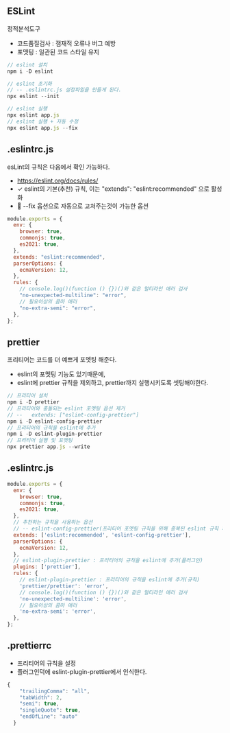 
## ESLint

정적분석도구
- 코드품질검사 : 잼재적 오류나 버그 예방
- 포맷팅 : 일관된 코드 스타일 유지

```js
// eslint 설치
npm i -D eslint

// eslint 초기화 
// -- .eslintrc.js 설정파일을 만들게 된다.
npx eslint --init

// eslint 실행
npx eslint app.js
// eslint 실행 + 자동 수정
npx eslint app.js --fix
```

## .eslintrc.js
esLint의 규칙은 다음에서 확인 가능하다.
- https://eslint.org/docs/rules/
- ✓  eslint의 기본(추천) 규칙, 이는  "extends": "eslint:recommended" 으로 활성화
- 🔧 --fix 옵션으로 자동으로 고처주는것이 가능한 옵션
```js
module.exports = {
  env: {
    browser: true,
    commonjs: true,
    es2021: true,
  },
  extends: "eslint:recommended",
  parserOptions: {
    ecmaVersion: 12,
  },
  rules: {
    // console.log()(function () {})()와 같은 멀티라인 애러 검사
    "no-unexpected-multiline": "error",
    // 필요이상의 콤마 애러
    "no-extra-semi": "error",
  },
};

```

## prettier

프리티어는 코드를 더 예쁘게 포멧팅 해준다.
- eslint의 포멧팅 기능도 있기때문에, 
- eslint에 prettier 규칙을 제외하고, prettier까지 실행시키도록 셋팅해야한다.

```js
// 프리티어 설치
npm i -D prettier
// 프리티어와 충돌되는 eslint 포멧팅 옵션 제거
// --   extends: ["eslint-config-prettier"]
npm i -D eslint-config-prettier
// 프리티어의 규칙을 eslint에 추가
npm i -D eslint-plugin-prettier
// 프리티어 실행 및 포멧팅
npx prettier app.js --write
```

## .eslintrc.js

```js
module.exports = {
  env: {
    browser: true,
    commonjs: true,
    es2021: true,
  },
  // 추천하는 규칙을 사용하는 옵션
  // -- eslint-config-prettier(프리티어 포멧팅 규칙을 위해 중복된 eslint 규칙 제거)
  extends: ['eslint:recommended', 'eslint-config-prettier'],
  parserOptions: {
    ecmaVersion: 12,
  },
  // eslint-plugin-prettier : 프리티어의 규칙을 eslint에 추가(플러그인)
  plugins: ['prettier'],
  rules: {
    // eslint-plugin-prettier : 프리티어의 규칙을 eslint에 추가(규칙)
    'prettier/prettier': 'error',
    // console.log()(function () {})()와 같은 멀티라인 애러 검사
    'no-unexpected-multiline': 'error',
    // 필요이상의 콤마 애러
    'no-extra-semi': 'error',
  },
};

```

## .prettierrc
- 프리티어의 규칙을 설정
- 플러그인덕에 eslint-plugin-prettier에서 인식한다.

```js
{
    "trailingComma": "all",
    "tabWidth": 2,
    "semi": true,
    "singleQuote": true,
    "endOfLine": "auto"
  }
```